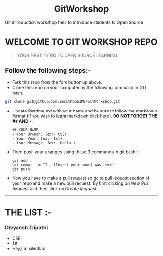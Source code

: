 <h1 align="center">GitWorkshop</h1>

Git introduction workshop held to introduce students to Open Source

# WELCOME TO GIT WORKSHOP REPO

> YOUR FIRST INTRO TO OPEN SOURCE LEARNING

## Follow the following steps:-

- Fork this repo from the fork button up above.
- Clone this repo on your computer by the following command in GIT bash.

```sh
git clone git@github.com:ZenithGGSIPU/GitWorkshop.git
```

- Update Readme.md with your name and be sure to follow the markdown format.(If you wish to learn markdown [click here](https://github.com/silent-lad/readme_styles)). **DO NOT FORGET THE ## AND -**.

  ```
  ## YOUR NAME
  - Your Branch. (ex:- CSE)
  - Your Year. (ex:- 1st)
  - Your Message. (ex:- Hello.)
  ```

- Then push your changes using these 3 commands in git bash :-

  ```
  git add .
  git commit -m "I , [Insert your name] was here"
  git push
  ```

- Now you have to make a pull request so go to pull request section of your repo and make a new pull request. By first clicking on _New Pull Request_ and then click on _Create Request_.

---

# THE LIST :-

### Divyansh Tripathi

- CSE
- 1st
- Hey,I'm silentlad.
